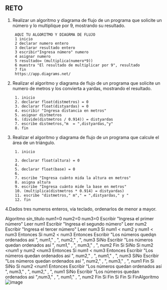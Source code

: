 ## RETO
1. Realizar un algoritmo y diagrama de flujo de un programa que solicite un número y lo multiplique por 9, mostrando su resultado.

        AQUI TU ALGORITMO Y DIAGRMA DE FLUJO
        1 inicio
        2 declarar numero entero
        3 declarar resultado entero
        3 escribir"Ingresa número" numero
        4 asignar numero
        5 resultado= (multiplica(numero*9)) 
        6 muestra "El resultado de multiplicar por 9", resultado  
        7 fin
        https://app.diagrams.net/
      
   
    

2. Realizar el algoritmo y diagrama de flujo de un programa que solicite un numero de metros y los convierta a yardas, mostrando el resultado.
      
        1. inicio
        2. declarar float(distmetros) = 0
        3. declarar float(distyardas) = 0
        4. escribir "Ingresa distancia en metros"
        5. asignar distmetros
        6. (divide(distmetros / 0.914)) = distyardas 
        7. escribe distmetros,"m  = ",distyardas,"y"
        8. fin 


3. Realizar el algoritmo y diagrama de flujo de un programa que calcule el área de un triángulo.

        1. inicio
        
        3. declarar float(altura) = 0
        4. 
        5. declarar float(base) = 0
        6. 
        7. escribe "Ingresa cuánto mida la altura en metros"
        8. asigna altura
        9. escribe "Ingresa cuánto mide la base en metros"
        10. (multiplica(distmetros * 0.914) = distyardas)
        11. escribe "distmetros," m"," = ",distyardas," y "
        12. fin  


4.Dados tres numeros enteros, vía teclado, ordenarlos de menor a mayor. 

Algoritmo sin_titulo
	num1=0
	num2=0
	num3=0
	Escribir "Ingresa el primer número"
	Leer num1
	Escribir "Ingresa el segundo número"
	Leer num2
	Escribir "Ingresa el tercer número"
	Leer num3
	Si num1 < num2 y num1 < num3 Entonces
		Si num2 < num3 Entonces
			Escribir "Los números quedqn ordenados así ", num1," , ", num2," , ", num3
		SiNo
			Escribir "Los números quedan ordenados así ", num1," , ", num3," , ", num2
		Fin Si
	SiNo
		Si num2 <num1 y num2 <num3 Entonces
			Si num1 < num3 Entonces
				Escribir "Los números quedan ordenados así ", num2," , ", num1," , ", num3
			SiNo
				Escribir "Los números quedan ordenados así ", num2," , ", num3," , ", num1
			Fin Si
		SiNo
			Si num2 <num1 Entonces
				Escribir "Los números quedan ordenados así ", num3," , ", num2," , ", num1 
			SiNo
				Escribir "Los números quedan ordenados asi ",num3," , ", num1," , ", num2
			Fin Si
		Fin Si
	Fin Si
FinAlgoritmo
![image](https://user-images.githubusercontent.com/107580905/186797384-22452c6f-b449-4f5b-abc8-71e6366d2474.png)
